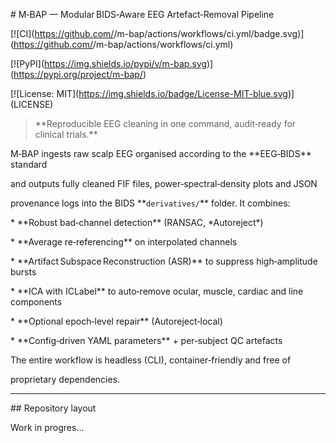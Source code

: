 \# M‑BAP — Modular BIDS‑Aware EEG Artefact‑Removal Pipeline



\[!\[CI](https://github.com/<org-or-user>/m-bap/actions/workflows/ci.yml/badge.svg)](https://github.com/<org-or-user>/m-bap/actions/workflows/ci.yml)

\[!\[PyPI](https://img.shields.io/pypi/v/m-bap.svg)](https://pypi.org/project/m-bap/)

\[!\[License: MIT](https://img.shields.io/badge/License-MIT-blue.svg)](LICENSE)



> \*\*Reproducible EEG cleaning in one command, audit‑ready for clinical trials.\*\*



M‑BAP ingests raw scalp EEG organised according to the \*\*EEG‑BIDS\*\* standard  

and outputs fully cleaned FIF files, power‑spectral‑density plots and JSON

provenance logs into the BIDS \*\*`derivatives/`\*\* folder. It combines:



\* \*\*Robust bad‑channel detection\*\* (RANSAC, \*Autoreject\*)  

\* \*\*Average re‑referencing\*\* on interpolated channels  

\* \*\*Artifact Subspace Reconstruction (ASR)\*\* to suppress high‑amplitude bursts  

\* \*\*ICA with ICLabel\*\* to auto‑remove ocular, muscle, cardiac and line components  

\* \*\*Optional epoch‑level repair\*\* (Autoreject‑local)  

\* \*\*Config‑driven YAML parameters\*\* + per‑subject QC artefacts



The entire workflow is headless (CLI), container‑friendly and free of

proprietary dependencies.



---



\## Repository layout





Work in progres...

